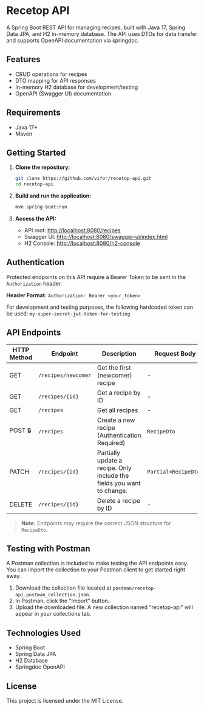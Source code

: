 # Recetop API

A Spring Boot REST API for managing recipes, built with Java 17, Spring Data JPA, and H2 in-memory database. The API uses DTOs for data transfer and supports OpenAPI documentation via springdoc.

## Features

- CRUD operations for recipes
- DTO mapping for API responses
- In-memory H2 database for development/testing
- OpenAPI (Swagger UI) documentation

## Requirements

- Java 17+
- Maven

## Getting Started

1. **Clone the repository:**
   ```sh
   git clone https://github.com/vifor/recetop-api.git
   cd recetop-api
   ```

2. **Build and run the application:**
   ```sh
   mvn spring-boot:run
   ```

3. **Access the API:**
   - API root: [http://localhost:8080/recipes](http://localhost:8080/recipes)
   - Swagger UI: [http://localhost:8080/swagger-ui/index.html](http://localhost:8080/swagger-ui/index.html#/)
   - H2 Console: [http://localhost:8080/h2-console](http://localhost:8080/h2-console)

## Authentication

Protected endpoints on this API require a Bearer Token to be sent in the `Authorization` header.

**Header Format:**
`Authorization: Bearer <your_token>`

For development and testing purposes, the following hardcoded token can be used:
`my-super-secret-jwt-token-for-testing`

## API Endpoints

| HTTP Method | Endpoint                | Description                        | Request Body      | Response         |
|-------------|-------------------------|------------------------------------|-------------------|------------------|
| GET         | `/recipes/newcomer`     | Get the first (newcomer) recipe    | -                 | `RecipeDto`      |
| GET         | `/recipes/{id}`         | Get a recipe by ID                 | -                 | `RecipeDto`      |
| GET         | `/recipes`              | Get all recipes                    | -                 | `List<RecipeDto>`|
| POST  🔒    | `/recipes`        | Create a new recipe (Authentication Required) | `RecipeDto`         | `RecipeDto`      |
| PATCH         | `/recipes/{id}`         |Partially update a recipe. Only include the fields you want to change. | `Partial<RecipeDto>`       | `RecipeDto`      |
| DELETE      | `/recipes/{id}`         | Delete a recipe by ID              | -                 | -                |

> **Note:** Endpoints may require the correct JSON structure for `RecipeDto`.

## Testing with Postman

A Postman collection is included to make testing the API endpoints easy. You can import the collection to your Postman client to get started right away.

1.  Download the collection file located at `postman/recetop-api.postman_collection.json`.
2.  In Postman, click the "Import" button.
3.  Upload the downloaded file. A new collection named "recetop-api" will appear in your collections tab.

## Technologies Used

- Spring Boot
- Spring Data JPA
- H2 Database
- Springdoc OpenAPI

## License

This project is licensed under the MIT License.